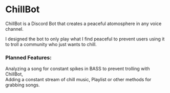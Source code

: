 # ChillBot
ChillBot is a Discord Bot that creates a peaceful atomosphere in any voice channel.

I designed the bot to only play what I find peaceful to prevent users using it to troll a community who just wants to chill.

### Planned Features:
Analyzing a song for constant spikes in BASS to prevent trolling with ChillBot,
<br/>Adding a constant stream of chill music, Playlist or other methods for grabbing songs.

